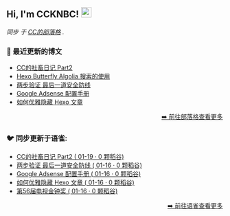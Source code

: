 <h2>Hi, I'm CCKNBC! <img src="https://github.githubassets.com/images/mona-whisper.gif" height="24" /></h2>

<p><em>同步 于 <a href="https://blog.ccknbc.cc">CC的部落格</a> . </em>

### 📕 最近更新的博文

<!-- BLOG-POST-LIST:START -->
- [CC的社畜日记 Part2](https://blog.ccknbc.cc/posts/ccs-work-diary-part2/)
- [Hexo Butterfly Algolia 搜索的使用](https://blog.ccknbc.cc/posts/hexo-butterfly-algolia/)
- [两步验证 最后一道安全防线](https://blog.ccknbc.cc/posts/2fa-last-security-line/)
- [Google Adsense 配置手册](https://blog.ccknbc.cc/posts/google-adsense-configuration-manual/)
- [如何优雅隐藏 Hexo 文章](https://blog.ccknbc.cc/posts/how-to-hide-hexo-articles-gracefully/)
<!-- BLOG-POST-LIST:END -->

<p align="right"><a href="https://blog.ccknbc.cc">➡️ 前往部落格查看更多</a></p>

### 🐦 同步更新于语雀:

  - [CC的社畜日记 Part2 ( 01-19 · 0 颗稻谷)](https://yuque.com/ccknbc/blog/33)
  - [两步验证 最后一道安全防线 ( 01-16 · 0 颗稻谷)](https://yuque.com/ccknbc/blog/32)
  - [Google Adsense 配置手册 ( 01-16 · 0 颗稻谷)](https://yuque.com/ccknbc/blog/31)
  - [如何优雅隐藏 Hexo 文章 ( 01-16 · 0 颗稻谷)](https://yuque.com/ccknbc/blog/30)
  - [第56届电视金钟奖 ( 01-16 · 0 颗稻谷)](https://yuque.com/ccknbc/blog/29)

<p align="right"><a href="https://www.yuque.com/ccknbc/blog">➡️ 前往语雀查看更多</a></p>
